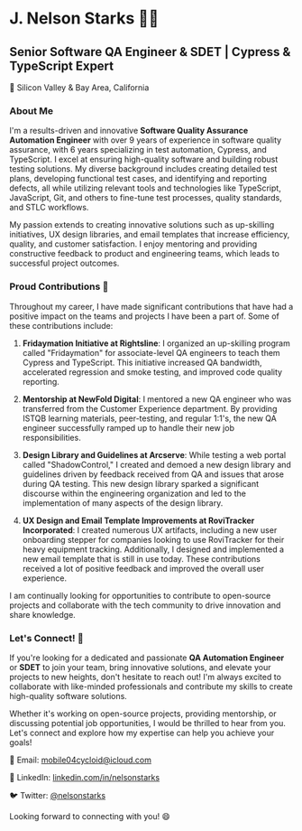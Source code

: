 # J. Nelson Starks 👨‍💻

## Senior Software QA Engineer & SDET | Cypress & TypeScript Expert

📍 Silicon Valley & Bay Area, California

### About Me

I'm a results-driven and innovative **Software Quality Assurance Automation Engineer** with over 9 years of experience in software quality assurance, with 6 years specializing in test automation, Cypress, and TypeScript. I excel at ensuring high-quality software and building robust testing solutions. My diverse background includes creating detailed test plans, developing functional test cases, and identifying and reporting defects, all while utilizing relevant tools and technologies like TypeScript, JavaScript, Git, and others to fine-tune test processes, quality standards, and STLC workflows.

My passion extends to creating innovative solutions such as up-skilling initiatives, UX design libraries, and email templates that increase efficiency, quality, and customer satisfaction. I enjoy mentoring and providing constructive feedback to product and engineering teams, which leads to successful project outcomes.

### Proud Contributions 🌟

Throughout my career, I have made significant contributions that have had a positive impact on the teams and projects I have been a part of. Some of these contributions include:

1. **Fridaymation Initiative at Rightsline**: I organized an up-skilling program called "Fridaymation" for associate-level QA engineers to teach them Cypress and TypeScript. This initiative increased QA bandwidth, accelerated regression and smoke testing, and improved code quality reporting.

2. **Mentorship at NewFold Digital**: I mentored a new QA engineer who was transferred from the Customer Experience department. By providing ISTQB learning materials, peer-testing, and regular 1:1's, the new QA engineer successfully ramped up to handle their new job responsibilities.

3. **Design Library and Guidelines at Arcserve**: While testing a web portal called "ShadowControl," I created and demoed a new design library and guidelines driven by feedback received from QA and issues that arose during QA testing. This new design library sparked a significant discourse within the engineering organization and led to the implementation of many aspects of the design library.

4. **UX Design and Email Template Improvements at RoviTracker Incorporated**: I created numerous UX artifacts, including a new user onboarding stepper for companies looking to use RoviTracker for their heavy equipment tracking. Additionally, I designed and implemented a new email template that is still in use today. These contributions received a lot of positive feedback and improved the overall user experience.

I am continually looking for opportunities to contribute to open-source projects and collaborate with the tech community to drive innovation and share knowledge.

### Let's Connect! 🚀

If you're looking for a dedicated and passionate **QA Automation Engineer** or **SDET** to join your team, bring innovative solutions, and elevate your projects to new heights, don't hesitate to reach out! I'm always excited to collaborate with like-minded professionals and contribute my skills to create high-quality software solutions.

Whether it's working on open-source projects, providing mentorship, or discussing potential job opportunities, I would be thrilled to hear from you. Let's connect and explore how my expertise can help you achieve your goals!

📧 Email: mobile04cycloid@icloud.com

💼 LinkedIn: [linkedin.com/in/nelsonstarks](https://www.linkedin.com/in/jerelstarks)

🐦 Twitter: [@nelsonstarks](https://twitter.com/jerelstarks)

Looking forward to connecting with you! 😄
